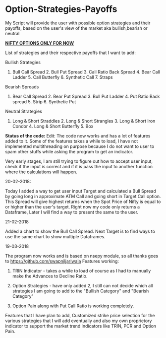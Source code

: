 # Option-Strategies-Payoffs
My Script will provide the user with possible option strategies and their payoffs, based on the user's view of the market aka bullish,bearish or neutral

<b><u>NIFTY OPTIONS ONLY FOR NOW</b></u>

List of strategies and their respective payoffs that I want to add:

Bullish Strategies 

1. Bull Call Spread 2. Bull Put Spread 3. Call Ratio Back Spread 4. Bear Call Ladder 5. Call Butterfly 6. Synthetic Call 7. Straps 
 
Bearish Spreads 

1. Bear Call Spread 2. Bear Put Spread 3. Bull Put Ladder 4. Put Ratio Back spread 5. Strip 6. Synthetic Put 
 
Neutral Strategies 

1. Long & Short Straddles 2. Long & Short Strangles 3. Long & Short Iron Condor 4. Long & Short Butterfly 5. Box 


<b>Status of the code:</b>
Edit: The code now works and has a lot of features added to it. Some of the features takes a while to load, I have not implemented multithreading on purpose because I do not want to user to spam other stuffs while asking the program to get an indicator.

Very early stages, I am still trying to figure out how to accept user input, check if the input is correct and if it is pass the input to another function where the calculations will happen.

20-02-2018:

Today I added a way to get user input Target and calculated a Bull Spread by going long in approximate ATM Call and going short in Target Call option. This Spread will give highest returns when the Spot Price of Nifty is equal to or higher than the user's target. Right now my code only returns a Dataframe, Later I will find a way to present the same to the user.

21-02-2018

Added a chart to show the Bull Call Spread. Next Target is to find ways to use the same chart to show multiple Dataframes.


19-03-2018

The program now works and is based on nsepy module, so all thanks goes to https://github.com/swapniljariwala
Features working:

1. TRIN Indicator - takes a while to load of course as I had to manually make the Advances to Decline Ratio.

2. Option Strategies - have only added 2, I still can not decide which all strategies I am going to add to the "Bullish Category" and "Bearish Category"

3. Option Pain along with Put Call Ratio is working completely.

Features that I have plan to add, Customized strike price selection for the various strategies that I will add eventually and also my own proprietory indicator to support the market trend indicators like TRIN, PCR and Option Pain.
